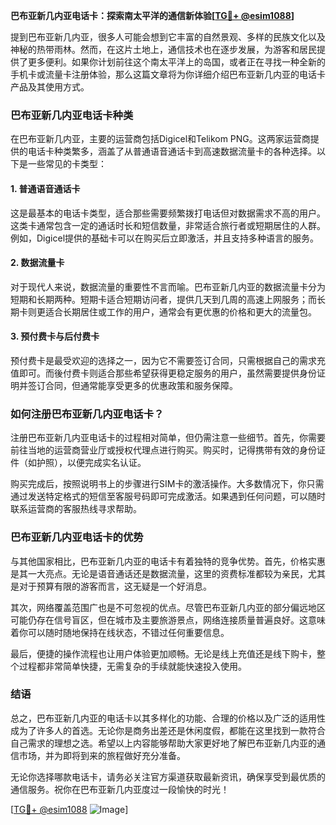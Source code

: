**巴布亚新几内亚电话卡：探索南太平洋的通信新体验[[TG💪+ @esim1088](https://t.me/s/esim1088)]**

提到巴布亚新几内亚，很多人可能会想到它丰富的自然景观、多样的民族文化以及神秘的热带雨林。然而，在这片土地上，通信技术也在逐步发展，为游客和居民提供了更多便利。如果你计划前往这个南太平洋上的岛国，或者正在寻找一种全新的手机卡或流量卡注册体验，那么这篇文章将为你详细介绍巴布亚新几内亚的电话卡产品及其使用方式。

### 巴布亚新几内亚电话卡种类

在巴布亚新几内亚，主要的运营商包括Digicel和Telikom PNG。这两家运营商提供的电话卡种类繁多，涵盖了从普通语音通话卡到高速数据流量卡的各种选择。以下是一些常见的卡类型：

#### 1. 普通语音通话卡

这是最基本的电话卡类型，适合那些需要频繁拨打电话但对数据需求不高的用户。这类卡通常包含一定的通话时长和短信数量，非常适合旅行者或短期居住的人群。例如，Digicel提供的基础卡可以在购买后立即激活，并且支持多种语言的服务。

#### 2. 数据流量卡

对于现代人来说，数据流量的重要性不言而喻。巴布亚新几内亚的数据流量卡分为短期和长期两种。短期卡适合短期访问者，提供几天到几周的高速上网服务；而长期卡则更适合长期居住或工作的用户，通常会有更优惠的价格和更大的流量包。

#### 3. 预付费卡与后付费卡

预付费卡是最受欢迎的选择之一，因为它不需要签订合同，只需根据自己的需求充值即可。而後付费卡则适合那些希望获得更稳定服务的用户，虽然需要提供身份证明并签订合同，但通常能享受更多的优惠政策和服务保障。

### 如何注册巴布亚新几内亚电话卡？

注册巴布亚新几内亚电话卡的过程相对简单，但仍需注意一些细节。首先，你需要前往当地的运营商营业厅或授权代理点进行购买。购买时，记得携带有效的身份证件（如护照），以便完成实名认证。

购买完成后，按照说明书上的步骤进行SIM卡的激活操作。大多数情况下，你只需通过发送特定格式的短信至客服号码即可完成激活。如果遇到任何问题，可以随时联系运营商的客服热线寻求帮助。

### 巴布亚新几内亚电话卡的优势

与其他国家相比，巴布亚新几内亚的电话卡有着独特的竞争优势。首先，价格实惠是其一大亮点。无论是语音通话还是数据流量，这里的资费标准都较为亲民，尤其是对于预算有限的游客而言，这无疑是一个好消息。

其次，网络覆盖范围广也是不可忽视的优点。尽管巴布亚新几内亚的部分偏远地区可能仍存在信号盲区，但在城市及主要旅游景点，网络连接质量普遍良好。这意味着你可以随时随地保持在线状态，不错过任何重要信息。

最后，便捷的操作流程也让用户体验更加顺畅。无论是线上充值还是线下购卡，整个过程都非常简单快捷，无需复杂的手续就能快速投入使用。

### 结语

总之，巴布亚新几内亚的电话卡以其多样化的功能、合理的价格以及广泛的适用性成为了许多人的首选。无论你是商务出差还是休闲度假，都能在这里找到一款符合自己需求的理想之选。希望以上内容能够帮助大家更好地了解巴布亚新几内亚的通信市场，并为即将到来的旅程做好充分准备。

无论你选择哪款电话卡，请务必关注官方渠道获取最新资讯，确保享受到最优质的通信服务。祝你在巴布亚新几内亚度过一段愉快的时光！

[[TG💪+ @esim1088](https://t.me/s/esim1088) ![Image](https://i.postimg.cc/4NQfJmqS/Snipaste-2025-05-13-00-14-12.png)]